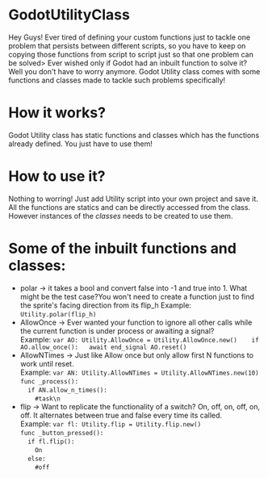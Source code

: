 # GodotUtilityClass
Hey Guys! Ever tired of defining your custom functions just to tackle one problem that persists between different scripts, so you have to keep on copying those functions from script to script just so that one problem can be solved> Ever wished only if Godot had an inbuilt function to solve it? Well you don't have to worry anymore. Godot Utility class comes with some functions and classes made to tackle such problems specifically!   

# How it works?
Godot Utility class has static functions and classes which has the functions already defined. You just have to use them!

# How to use it?
Nothing to worring! Just add Utility script into your own project and save it. All the functions are statics and can be directly accessed from the class. However instances of the *classes* needs to be created to use them.

# Some of the inbuilt functions and classes:
* polar -> it takes a bool and convert false into -1 and true into 1. What might be the test case?You won't need to create a function just to find the sprite's facing direction from its flip_h
  Example: `Utility.polar(flip_h)`
* AllowOnce -> Ever wanted your function to ignore all other calls while the current function is under process or awaiting a signal?  
  Example:
  `var AO: Utility.AllowOnce = Utility.AllowOnce.new()   
  if AO.allow_once():  
    await end_signal
    AO.reset()`
* AllowNTimes -> Just like Allow once but only allow first N functions to work until reset.  
  Example: `var AN: Utility.AllowNTimes = Utility.AllowNTimes.new(10)`    
           `func _process():`  
           `  if AN.allow_n_times():`  
           `    #task\n`  
* flip -> Want to replicate the functionality of a switch? On, off, on, off, on, off. It alternates between true and false every time its called.  
Example: `var fl: Utility.flip = Utility.flip.new()`  
          `func _button_pressed():`  
          `  if fl.flip():`  
          `    On`  
          `  else:`  
          `    #off`
